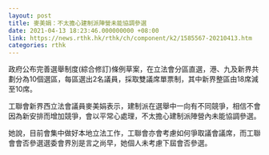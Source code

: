 ```yaml
---
layout: post
title: 麥美娟：不太擔心建制派陣營未能協調參選
date: 2021-04-13 18:23:46.000000000 +08:00
link: https://news.rthk.hk/rthk/ch/component/k2/1585567-20210413.htm
categories: rthk
---
```


政府公布完善選舉制度(綜合修訂)條例草案，在立法會分區直選，港、九及新界共劃分為10個選區，每區選出2名議員，採取雙議席單票制，其中新界整區由18席減至10席。

工聯會新界西立法會議員麥美娟表示，建制派在選舉中一向有不同競爭，相信不會因為新安排而增加競爭，會以平常心處理，不太擔心建制派陣營內未能協調參選。

她說，目前會集中做好本地立法工作，工聯會亦會考慮如何爭取議會議席，而工聯會會否參選選委會界別是言之尚早，她個人未考慮下屆會否參選。
